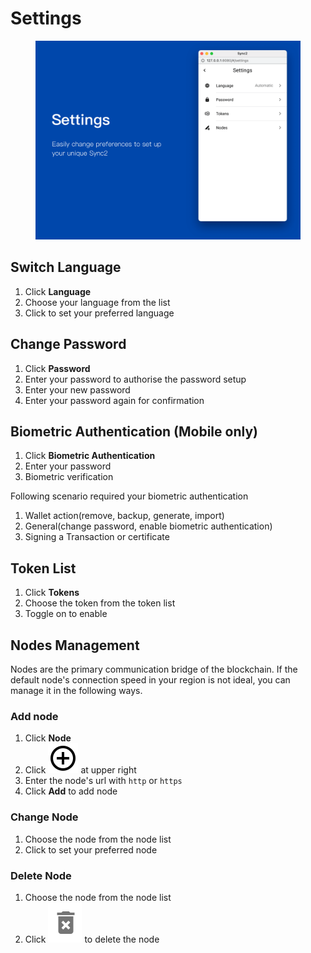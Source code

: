 # Settings

<figure><img src="../../../../.gitbook/assets/settings.d31d71f9 (1).png" alt=""><figcaption></figcaption></figure>

## Switch Language <a href="#switch-language" id="switch-language"></a>

1. Click **Language**
2. Choose your language from the list
3. Click to set your preferred language

## Change Password <a href="#change-password" id="change-password"></a>

1. Click **Password**
2. Enter your password to authorise the password setup
3. Enter your new password
4. Enter your password again for confirmation

## Biometric Authentication (Mobile only) <a href="#biometric-authentication" id="biometric-authentication"></a>

1. Click **Biometric Authentication**
2. Enter your password
3. Biometric verification

Following scenario required your biometric authentication

1. Wallet action(remove, backup, generate, import)
2. General(change password, enable biometric authentication)
3. Signing a Transaction or certificate

## Token List <a href="#token-list" id="token-list"></a>

1. Click **Tokens**
2. Choose the token from the token list
3. Toggle on to enable

## Nodes Management <a href="#nodes-management" id="nodes-management"></a>

Nodes are the primary communication bridge of the blockchain. If the default node's connection speed in your region is not ideal, you can manage it in the following ways.

### Add node <a href="#add-node" id="add-node"></a>

1. Click **Node**
2. Click ![](../../../../.gitbook/assets/add_circle_outline.svg) at upper right
3. Enter the node's url with `http` or `https`
4. Click **Add** to add node

### Change Node <a href="#change-node" id="change-node"></a>

1. Choose the node from the node list
2. Click to set your preferred node

### Delete Node <a href="#delete-node" id="delete-node"></a>

1. Choose the node from the node list
2. Click <img src="../../../../.gitbook/assets/Screenshot 2023-08-17 at 16.45.39.png" alt="" data-size="line"> to delete the node
